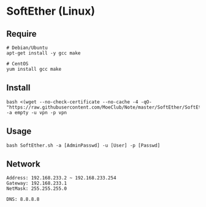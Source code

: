 # SoftEther (Linux)

## Require
```
# Debian/Ubuntu
apt-get install -y gcc make

# CentOS
yum install gcc make
```

## Install
```
bash <(wget --no-check-certificate --no-cache -4 -qO- "https://raw.githubusercontent.com/MoeClub/Note/master/SoftEther/SoftEther.sh") -a empty -u vpn -p vpn

```

## Usage
```
bash SoftEther.sh -a [AdminPasswd] -u [User] -p [Passwd]
```

## Network
```
Address: 192.168.233.2 ~ 192.168.233.254
Gateway: 192.168.233.1
NetMask: 255.255.255.0

DNS: 8.8.8.8
```
